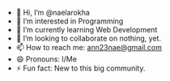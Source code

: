 - 👋 Hi, I’m @naelarokha
- 👀 I’m interested in Programming
- 🌱 I’m currently learning Web Development
- 💞️ I’m looking to collaborate on nothing, yet. 
- 📫 How to reach me: ann23nae@gmail.com
- 😄 Pronouns: I/Me
- ⚡ Fun fact: New to this big community.

<!---
naelarokha/naelarokha is a ✨ special ✨ repository because its `README.md` (this file) appears on your GitHub profile.
You can click the Preview link to take a look at your changes.
--->

